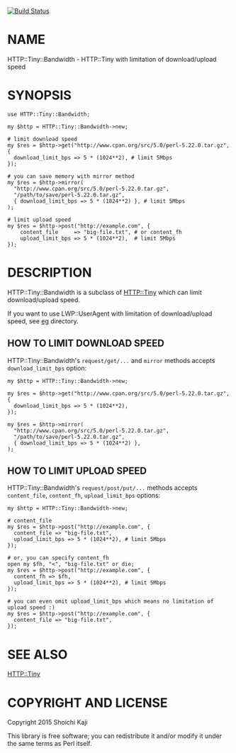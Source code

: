 [![Build Status](https://travis-ci.org/shoichikaji/HTTP-Tiny-Bandwidth.svg?branch=master)](https://travis-ci.org/shoichikaji/HTTP-Tiny-Bandwidth)

# NAME

HTTP::Tiny::Bandwidth - HTTP::Tiny with limitation of download/upload speed

# SYNOPSIS

    use HTTP::Tiny::Bandwidth;

    my $http = HTTP::Tiny::Bandwidth->new;

    # limit download speed
    my $res = $http->get("http://www.cpan.org/src/5.0/perl-5.22.0.tar.gz", {
      download_limit_bps => 5 * (1024**2), # limit 5Mbps
    });

    # you can save memory with mirror method
    my $res = $http->mirror(
      "http://www.cpan.org/src/5.0/perl-5.22.0.tar.gz",
      "/path/to/save/perl-5.22.0.tar.gz",
      { download_limit_bps => 5 * (1024**2) }, # limit 5Mbps
    );

    # limit upload speed
    my $res = $http->post("http://example.com", {
        content_file     => "big-file.txt", # or content_fh
        upload_limit_bps => 5 * (1024**2),  # limit 5Mbps
    });

# DESCRIPTION

HTTP::Tiny::Bandwidth is a subclass of [HTTP::Tiny](https://metacpan.org/pod/HTTP::Tiny) which can limit download/upload speed.

If you want to use LWP::UserAgent with limitation of download/upload speed,
see [eg](https://github.com/shoichikaji/HTTP-Tiny-Bandwidth/tree/master/eg) directory.

## HOW TO LIMIT DOWNLOAD SPEED

HTTP::Tiny::Bandwidth's `request/get/...` and `mirror` methods accepts
`download_limit_bps` option:

    my $http = HTTP::Tiny::Bandwidth->new;

    my $res = $http->get("http://www.cpan.org/src/5.0/perl-5.22.0.tar.gz", {
      download_limit_bps => 5 * (1024**2),
    });

    my $res = $http->mirror(
      "http://www.cpan.org/src/5.0/perl-5.22.0.tar.gz",
      "/path/to/save/perl-5.22.0.tar.gz",
      { download_limit_bps => 5 * (1024**2) },
    );

## HOW TO LIMIT UPLOAD SPEED

HTTP::Tiny::Bandwidth's `request/post/put/...` methods accepts
`content_file`, `content_fh`, `upload_limit_bps` options:

    my $http = HTTP::Tiny::Bandwidth->new;

    # content_file
    my $res = $http->post("http://example.com", {
      content_file => "big-file.txt",
      upload_limit_bps => 5 * (1024**2), # limit 5Mbps
    });

    # or, you can specify content_fh
    open my $fh, "<", "big-file.txt" or die;
    my $res = $http->post("http://example.com", {
      content_fh => $fh,
      upload_limit_bps => 5 * (1024**2), # limit 5Mbps
    });

    # you can even omit upload_limit_bps which means no limitation of upload speed :)
    my $res = $http->post("http://example.com", {
      content_file => "big-file.txt",
    });

# SEE ALSO

[HTTP::Tiny](https://metacpan.org/pod/HTTP::Tiny)

# COPYRIGHT AND LICENSE

Copyright 2015 Shoichi Kaji

This library is free software; you can redistribute it and/or modify
it under the same terms as Perl itself.
